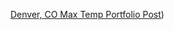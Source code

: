 [Denver, CO Max Temp Portfolio Post](https://zimmzone.github.io/Notebooks/portfolio_Denver_CO_TMAX_withcode.html))
